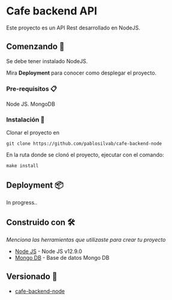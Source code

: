 # Cafe backend API

Este proyecto es un API Rest desarrollado en NodeJS. 

## Comenzando 🚀

Se debe tener instalado NodeJS. 

Mira **Deployment** para conocer como desplegar el proyecto.

### Pre-requisitos 📋

Node JS.
MongoDB

### Instalación 🔧

Clonar el proyecto en

```
git clone https://github.com/pablosilvab/cafe-backend-node
```

En la ruta donde se clonó el proyecto, ejecutar con el comando: 

```
make install
```

## Deployment 📦

In progress..

## Construido con 🛠️

_Menciona las herramientas que utilizaste para crear tu proyecto_

* [Node JS](https://nodejs.org/en/) - Node JS v12.9.0
* [Mongo DB](https://www.mongodb.com/es) - Base de datos Mongo DB


## Versionado 📌

* [cafe-backend-node](https://github.com/pablosilvab/cafe-backend-node) 
